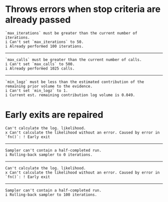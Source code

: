 # Throws errors when stop criteria are already passed

    `max_iterations` must be greater than the current number of iterations.
    i Can't set `max_iterations` to 50.
    i Already performed 100 iterations.

---

    `max_calls` must be greater than the current number of calls.
    i Can't set `max_calls` to 500.
    i Already performed 1025 calls.

---

    `min_logz` must be less than the estimated contribution of the remaining prior volume to the evidence.
    i Can't set `min_logz` to 1.
    i Current est. remaining contribution log volume is 0.049.

# Early exits are repaired

    Can't calculate the log. likelihood.
    x Can't calculate the likelihood without an error. Caused by error in `fn()`: ! Early exit

---

    Sampler can't contain a half-completed run.
    i Rolling-back sampler to 0 iterations.

---

    Can't calculate the log. likelihood.
    x Can't calculate the likelihood without an error. Caused by error in `fn()`: ! Early exit

---

    Sampler can't contain a half-completed run.
    i Rolling-back sampler to 100 iterations.

